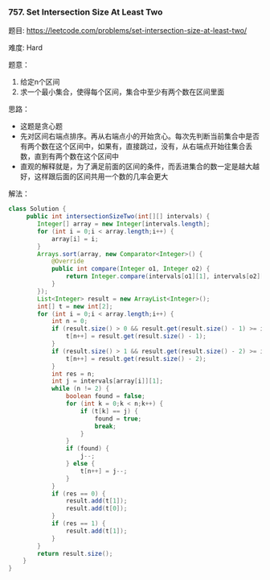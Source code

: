 ### 757. Set Intersection Size At Least Two



题目:
https://leetcode.com/problems/set-intersection-size-at-least-two/

难度:
Hard

题意：

1. 给定n个区间
2. 求一个最小集合，使得每个区间，集合中至少有两个数在区间里面

思路：

- 这题是贪心题
- 先对区间右端点排序。再从右端点小的开始贪心。每次先判断当前集合中是否有两个数在这个区间中，如果有，直接跳过，没有，从右端点开始往集合丢数，直到有两个数在这个区间中
- 直观的解释就是，为了满足前面的区间的条件，而丢进集合的数一定是越大越好，这样跟后面的区间共用一个数的几率会更大

解法：

```java
class Solution {
	 public int intersectionSizeTwo(int[][] intervals) {
        Integer[] array = new Integer[intervals.length];
        for (int i = 0;i < array.length;i++) {
            array[i] = i;
        }
        Arrays.sort(array, new Comparator<Integer>() {
            @Override
            public int compare(Integer o1, Integer o2) {
                return Integer.compare(intervals[o1][1], intervals[o2][1]);
            }
        });
        List<Integer> result = new ArrayList<Integer>();
        int[] t = new int[2];
        for (int i = 0;i < array.length;i++) {
            int n = 0;
            if (result.size() > 0 && result.get(result.size() - 1) >= intervals[array[i]][0]) {
                t[n++] = result.get(result.size() - 1);
            }
            if (result.size() > 1 && result.get(result.size() - 2) >= intervals[array[i]][0]) {
                t[n++] = result.get(result.size() - 2);
            }
            int res = n;
            int j = intervals[array[i]][1];
            while (n != 2) {
                boolean found = false;
                for (int k = 0;k < n;k++) {
                    if (t[k] == j) {
                        found = true;
                        break;
                    }
                }
                if (found) {
                    j--;
                } else {
                    t[n++] = j--;
                }
            }
            if (res == 0) {
                result.add(t[1]);
                result.add(t[0]);
            }
            if (res == 1) {
                result.add(t[1]);
            }
        }
        return result.size();
    }
}
```

